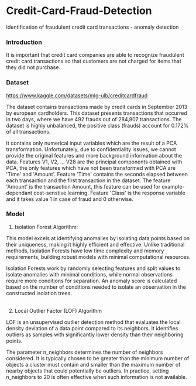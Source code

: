 # Credit-Card-Fraud-Detection
Identification of fraudulent credit card transactions - anomaly detection

### Introduction
It is important that credit card companies are able to recognize fraudulent credit card transactions so that customers are not charged for items that they did not purchase.

### Dataset
https://www.kaggle.com/datasets/mlg-ulb/creditcardfraud <br>

The dataset contains transactions made by credit cards in September 2013 by european cardholders. This dataset presents transactions that occurred in two days, where we have 492 frauds out of 284,807 transactions. The dataset is highly unbalanced, the positive class (frauds) account for 0.172% of all transactions. <br>

It contains only numerical input variables which are the result of a PCA transformation. Unfortunately, due to confidentiality issues, we cannot provide the original features and more background information about the data. Features V1, V2, ... V28 are the principal components obtained with PCA, the only features which have not been transformed with PCA are 'Time' and 'Amount'. Feature 'Time' contains the seconds elapsed between each transaction and the first transaction in the dataset. The feature 'Amount' is the transaction Amount, this feature can be used for example-dependant cost-senstive learning. Feature 'Class' is the response variable and it takes value 1 in case of fraud and 0 otherwise. <br>

### Model

1. Isolation Forest Algorithm: <br>

This model excels at identifying anomalies by isolating data points based on their uniqueness, making it highly efficient and effective. Unlike traditional methods, Isolation Forests have low time complexity and memory requirements, building robust models with minimal computational resources. <br> 

Isolation Forests work by randomly selecting features and split values to isolate anomalies with minimal conditions, while normal observations require more conditions for separation. An anomaly score is calculated based on the number of conditions needed to isolate an observation in the constructed isolation trees. <br> <br>

2. Local Outlier Factor (LOF) Algorithm <br> 

LOF is an unsupervised outlier detection method that evaluates the local density deviation of a data point compared to its neighbors. It identifies outliers as samples with significantly lower density than their neighboring points. <br>

The parameter n_neighbors determines the number of neighbors considered. It is typically chosen to be greater than the minimum number of objects a cluster must contain and smaller than the maximum number of nearby objects that could potentially be outliers. In practice, setting n_neighbors to 20 is often effective when such information is not available.
